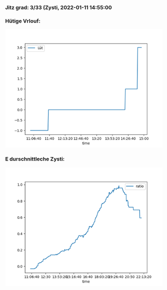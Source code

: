 ### Jitz grad: 3/33 (Zysti, 2022-01-11 14:55:00

### Hütige Vrlouf:
![Graph](Today.png)

### E durschnittleche Zysti:
![Graph](Zysti.png)